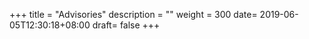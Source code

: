 +++
title = "Advisories"
description = ""
weight = 300
date= 2019-06-05T12:30:18+08:00
draft= false
+++
